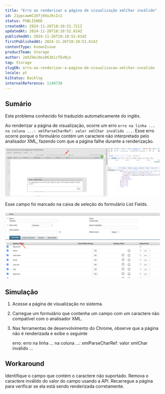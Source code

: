 ```yaml
---
title: "Erro ao renderizar a página de visualização xmlChar inválido"
id: 21ppcawmC16fj0XoJkcIx1
status: PUBLISHED
createdAt: 2024-11-26T18:10:51.721Z
updatedAt: 2024-11-26T18:10:52.614Z
publishedAt: 2024-11-26T18:10:52.614Z
firstPublishedAt: 2024-11-26T18:10:52.614Z
contentType: knownIssue
productTeam: Storage
author: 2mXZkbi0oi061KicTExNjo
tag: Storage
slugEN: erro-ao-renderizar-a-pagina-de-visualizacao-xmlchar-invalido
locale: pt
kiStatus: Backlog
internalReference: 1140738
---
```


## Sumário

<div class="alert alert-info">
  <p>Este problema conhecido foi traduzido automaticamente do inglês.</p>
</div>


Ao renderizar a página de visualização, ocorre um erro `erro na linha ... na coluna ...: xmlParseCharRef: valor xmlChar inválido ...`. Esse erro ocorre porque o formulário contém um caractere não interpretado pelo analisador XML, fazendo com que a página falhe durante a renderização.

 ![](https://raw.githubusercontent.com/vtexdocs/help-center-content/refs/heads/main/docs/pt/known-issues/Storage/erro-ao-renderizar-a-pagina-de-visualizacao-xmlchar-invalido_1.png)

Esse campo foi marcado na caixa de seleção do formulário List Fields.

 ![](https://raw.githubusercontent.com/vtexdocs/help-center-content/refs/heads/main/docs/pt/known-issues/Storage/erro-ao-renderizar-a-pagina-de-visualizacao-xmlchar-invalido_2.png)

## Simulação



1. Acesse a página de visualização no sistema.
2. Carregue um formulário que contenha um campo com um caractere não compatível com o analisador XML.
3. Nas ferramentas de desenvolvimento do Chrome, observe que a página não é renderizada e exibe o seguinte

    erro: erro na linha ... na coluna ...: xmlParseCharRef: valor xmlChar inválido ...

## Workaround


Identifique o campo que contém o caractere não suportado.
Remova o caractere inválido do valor do campo usando a API.
Recarregue a página para verificar se ela está sendo renderizada corretamente.

